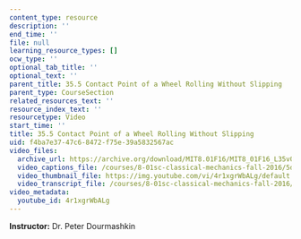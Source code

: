 ```yaml
---
content_type: resource
description: ''
end_time: ''
file: null
learning_resource_types: []
ocw_type: ''
optional_tab_title: ''
optional_text: ''
parent_title: 35.5 Contact Point of a Wheel Rolling Without Slipping
parent_type: CourseSection
related_resources_text: ''
resource_index_text: ''
resourcetype: Video
start_time: ''
title: 35.5 Contact Point of a Wheel Rolling Without Slipping
uid: f4ba7e37-47c6-8472-f75e-39a5832567ac
video_files:
  archive_url: https://archive.org/download/MIT8.01F16/MIT8_01F16_L35v05_360p.mp4
  video_captions_file: /courses/8-01sc-classical-mechanics-fall-2016/5d748292769a58899da4dc6fc4c181c4_4r1xgrWbALg.vtt
  video_thumbnail_file: https://img.youtube.com/vi/4r1xgrWbALg/default.jpg
  video_transcript_file: /courses/8-01sc-classical-mechanics-fall-2016/be5ea5c19afff6b54c2cca921babfdbd_4r1xgrWbALg.pdf
video_metadata:
  youtube_id: 4r1xgrWbALg
---
```


**Instructor:** Dr. Peter Dourmashkin

